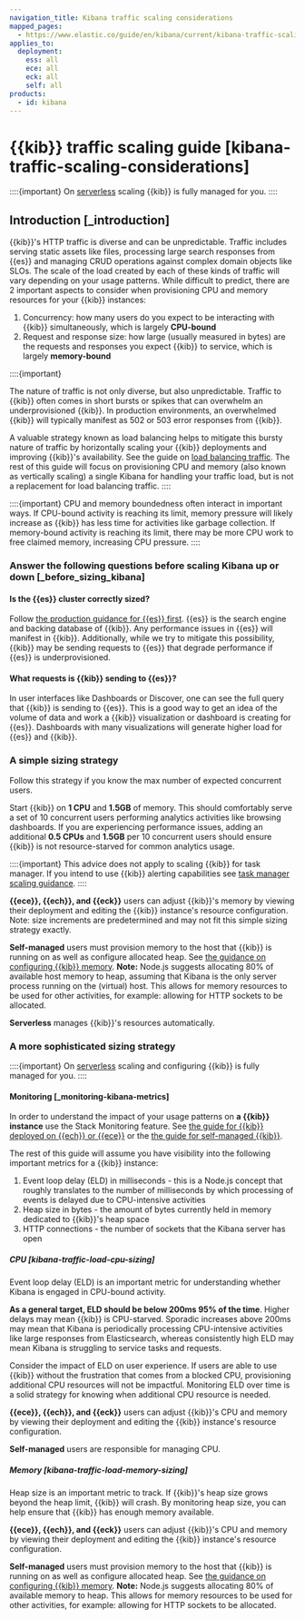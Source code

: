 ```yaml
---
navigation_title: Kibana traffic scaling considerations
mapped_pages:
  - https://www.elastic.co/guide/en/kibana/current/kibana-traffic-scaling-considerations.html
applies_to:
  deployment:
    ess: all
    ece: all
    eck: all
    self: all
products:
  - id: kibana
---
```


# {{kib}} traffic scaling guide [kibana-traffic-scaling-considerations]

::::{important}
On [serverless](../deploy/elastic-cloud/serverless.md) scaling {{kib}} is fully managed for you.
::::

## Introduction [_introduction]

{{kib}}'s HTTP traffic is diverse and can be unpredictable. Traffic includes serving static assets like files, processing large search responses from {{es}} and managing CRUD operations against complex domain objects like SLOs. The scale of the load created by each of these kinds of traffic will vary depending on your usage patterns. While difficult to predict, there are 2 important aspects to consider when provisioning CPU and memory resources for your {{kib}} instances:

1. Concurrency: how many users do you expect to be interacting with {{kib}} simultaneously, which is largely **CPU-bound**
2. Request and response size: how large (usually measured in bytes) are the requests and responses you expect {{kib}} to service, which is largely **memory-bound**

::::{important}

The nature of traffic is not only diverse, but also unpredictable. Traffic to {{kib}} often comes in short bursts or spikes that can overwhelm an underprovisioned {{kib}}. In production environments, an overwhelmed {{kib}} will typically manifest as 502 or 503 error responses from {{kib}}.

A valuable strategy known as load balancing helps to mitigate this bursty nature of traffic by horizontally scaling your {{kib}} deployments and improving {{kib}}'s availability. See the guide on [load balancing traffic](./kibana-load-balance-traffic.md). The rest of this guide will focus on provisioning CPU and memory (also known as vertically scaling) a single Kibana for handling your traffic load, but is not a replacement for load balancing traffic.
::::

::::{important}
CPU and memory boundedness often interact in important ways. If CPU-bound activity is reaching its limit, memory pressure will likely increase as {{kib}} has less time for activities like garbage collection. If memory-bound activity is reaching its limit, there may be more CPU work to free claimed memory, increasing CPU pressure.
::::

### Answer the following questions before scaling Kibana up or down [_before_sizing_kibana]

#### Is the {{es}} cluster correctly sized?

Follow [the production guidance for {{es}} first](./elasticsearch-in-production-environments.md). {{es}} is the search engine and backing database of {{kib}}. Any performance issues in {{es}} will manifest in {{kib}}. Additionally, while we try to mitigate this possibility, {{kib}} may be sending requests to {{es}} that degrade performance if {{es}} is underprovisioned.

#### What requests is {{kib}} sending to {{es}}?

In user interfaces like Dashboards or Discover, one can see the full query that {{kib}} is sending to {{es}}. This is a good way to get an idea of the volume of data and work a {{kib}} visualization or dashboard is creating for {{es}}. Dashboards with many visualizations will generate higher load for {{es}} and {{kib}}.

### A simple sizing strategy

Follow this strategy if you know the max number of expected concurrent users.

Start {{kib}} on **1 CPU** and **1.5GB** of memory. This should comfortably serve a set of 10 concurrent users performing analytics activities like browsing dashboards. If you are experiencing performance issues, adding an additional **0.5 CPUs** and **1.5GB** per 10 concurrent users should ensure {{kib}} is not resource-starved for common analytics usage.

::::{important}
This advice does not apply to scaling {{kib}} for task manager. If you intend to use {{kib}} alerting capabilities see [task manager scaling guidance](./kibana-task-manager-scaling-considerations.md).
::::

**{{ece}}, {{ech}}, and {{eck}}** users can adjust {{kib}}'s memory by viewing their deployment and editing the {{kib}} instance's resource configuration. Note: size increments are predetermined and may not fit this simple sizing strategy exactly.

**Self-managed** users must provision memory to the host that {{kib}} is running on as well as configure allocated heap. See [the guidance on configuring {{kib}} memory](./kibana-configure-memory.md). **Note:** Node.js suggests allocating 80% of available host memory to heap, assuming that Kibana is the only server process running on the (virtual) host. This allows for memory resources to be used for other activities, for example: allowing for HTTP sockets to be allocated.

**Serverless** manages {{kib}}'s resources automatically.

### A more sophisticated sizing strategy

::::{important}
On [serverless](../deploy/elastic-cloud/serverless.md) scaling and configuring {{kib}} is fully managed for you.
::::

#### Monitoring [_monitoring-kibana-metrics]

In order to understand the impact of your usage patterns on **a {{kib}} instance** use the Stack Monitoring feature. See [the guide for {{kib}} deployed on {{ech}} or {{ece}}](../monitor/stack-monitoring/ece-ech-stack-monitoring.md) or the [the guide for self-managed {{kib}}](../monitor/stack-monitoring/kibana-monitoring-self-managed.md).

The rest of this guide will assume you have visibility into the following important metrics for a {{kib}} instance:

1. Event loop delay (ELD) in milliseconds - this is a Node.js concept that roughly translates to the number of milliseconds by which processing of events is delayed due to CPU-intensive activities
2. Heap size in bytes - the amount of bytes currently held in memory dedicated to {{kib}}'s heap space
3. HTTP connections - the number of sockets that the Kibana server has open

##### CPU [kibana-traffic-load-cpu-sizing]

Event loop delay (ELD) is an important metric for understanding whether Kibana is engaged in CPU-bound activity.

**As a general target, ELD should be below 200ms 95% of the time**. Higher delays may mean {{kib}} is CPU-starved. Sporadic increases above 200ms may mean that Kibana is periodically processing CPU-intensive activities like large responses from Elasticsearch, whereas consistently high ELD may mean Kibana is struggling to service tasks and requests.

Consider the impact of ELD on user experience. If users are able to use {{kib}} without the frustration that comes from a blocked CPU, provisioning additional CPU resources will not be impactful. Monitoring ELD over time is a solid strategy for knowing when additional CPU resource is needed.

**{{ece}}, {{ech}}, and {{eck}}** users can adjust {{kib}}'s CPU and memory by viewing their deployment and editing the {{kib}} instance's resource configuration.

**Self-managed** users are responsible for managing CPU.

##### Memory [kibana-traffic-load-memory-sizing]

Heap size is an important metric to track. If {{kib}}'s heap size grows beyond the heap limit, {{kib}} will crash. By monitoring heap size, you can help ensure that {{kib}} has enough memory available.

**{{ece}}, {{ech}}, and {{eck}}** users can adjust {{kib}}'s CPU and memory by viewing their deployment and editing the {{kib}} instance's resource configuration.

**Self-managed** users must provision memory to the host that {{kib}} is running on as well as configure allocated heap. See [the guidance on configuring {{kib}} memory](./kibana-configure-memory.md). **Note:** Node.js suggests allocating 80% of available memory to heap. This allows for memory resources to be used for other activities, for example: allowing for HTTP sockets to be allocated.

